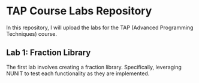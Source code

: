 # TAP Course Labs Repository

In this repository, I will upload the labs for the TAP (Advanced Programming Techniques) course.

## Lab 1: Fraction Library

The first lab involves creating a fraction library. Specifically, leveraging NUNIT to test each functionality as they are implemented.
